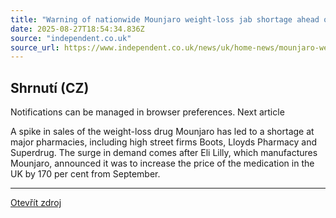 ```yaml
---
title: "Warning of nationwide Mounjaro weight-loss jab shortage ahead of UK price hike"
date: 2025-08-27T18:54:34.836Z
source: "independent.co.uk"
source_url: https://www.independent.co.uk/news/uk/home-news/mounjaro-weight-loss-drugs-superdrug-pharmacy-b2815006.html
---
```


## Shrnutí (CZ)
Notifications can be managed in browser preferences. Next article

A spike in sales of the weight-loss drug Mounjaro has led to a shortage at major pharmacies, including high street firms Boots, Lloyds Pharmacy and Superdrug. The surge in demand comes after Eli Lilly, which manufactures Mounjaro, announced it was to increase the price of the medication in the UK by 170 per cent from September.

---

[Otevřít zdroj](https://www.independent.co.uk/news/uk/home-news/mounjaro-weight-loss-drugs-superdrug-pharmacy-b2815006.html)
